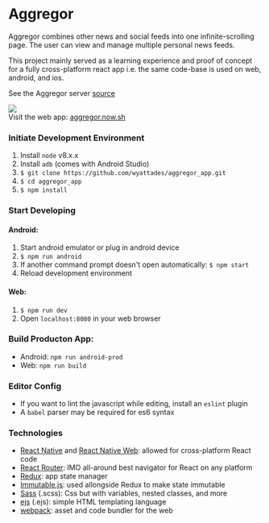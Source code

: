 # Aggregor

Aggregor combines other news and social feeds into one infinite-scrolling page. The user can view and manage multiple personal news feeds.

This project mainly served as a learning experience and proof of concept for a fully cross-platform react app i.e. the same code-base is used on web, android, and ios.

See the Aggregor server [source](https://github.com/wyattades/aggregor_server)

![](https://i.imgur.com/aGfc6o1.gif)  
Visit the web app: [aggregor.now.sh](https://aggregor.now.sh/)  

### Initiate Development Environment
1. Install ```node``` v8.x.x
2. Install ```adb``` (comes with Android Studio)
3. ```$ git clone https://github.com/wyattades/aggregor_app.git```
4. ```$ cd aggregor_app```
5. ```$ npm install```

### Start Developing
#### Android:
1. Start android emulator or plug in android device
2. ```$ npm run android```
3. If another command prompt doesn't open automatically: ```$ npm start```
4. Reload development environment  
#### Web:
1. ```$ npm run dev```
2. Open ```localhost:8080``` in your web browser

### Build Producton App:
- Android: ```npm run android-prod```
- Web: ```npm run build```

### Editor Config
- If you want to lint the javascript while editing, install an ```eslint``` plugin
- A ```babel``` parser may be required for es6 syntax

### Technologies
- [React Native](https://facebook.github.io/react-native/) and [React Native Web](http://necolas.github.io/react-native-web/storybook/): allowed for cross-platform React code
- [React Router](https://reacttraining.com/react-router/): IMO all-around best navigator for React on any platform 
- [Redux](https://redux.js.org/): app state manager  
- [Immutable.js](http://facebook.github.io/immutable-js/docs/#/): used allongside Redux to make state immutable  
- [Sass](http://sass-lang.com/documentation/file.SASS_REFERENCE.html) (.scss): Css but with variables, nested classes, and more
- [ejs](http://ejs.co/) (.ejs): simple HTML templating language
- [webpack](https://webpack.js.org/): asset and code bundler for the web
